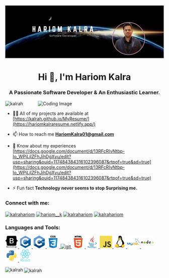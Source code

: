 ![logo](https://github.com/KalraH/KalraH/blob/main/profileBanner.png)

<h1 align="center">Hi 👋, I'm Hariom Kalra</h1>
<h3 align="center">A Passionate Software Developer & An Enthusiastic Learner.</h3>

<img align="right" alt="Coding Image" width="400" src="https://user-images.githubusercontent.com/74038190/264141683-8aa99f6c-267d-4977-9cd3-1a4c11675863.gif">

<p align="left"> <img src="https://komarev.com/ghpvc/?username=kalrah&label=Profile%20views&color=0e75b6&style=plastic" alt="kalrah" /> </p>

- 👨‍💻 All of my projects are available at [https://kalrah.github.io/MyResume/](https://hariomkalraresume.netlify.app/)

- 📫 How to reach me **HariomKalra01@gmail.com**

- 📄 Know about my experiences [https://docs.google.com/document/d/13RFcRIvNtbp-Io_WPjLjIZFhJihDgXyu/edit?usp=sharing&ouid=117484384316102396087&rtpof=true&sd=true](https://docs.google.com/document/d/13RFcRIvNtbp-Io_WPjLjIZFhJihDgXyu/edit?usp=sharing&ouid=117484384316102396087&rtpof=true&sd=true)

- ⚡ Fun fact **Technology never seems to stop Surprising me.**

<h3 align="left">Connect with me:</h3>
<p align="left">
<a href="https://linkedin.com/in/kalrahariom" target="blank"><img align="center" src="https://raw.githubusercontent.com/rahuldkjain/github-profile-readme-generator/master/src/images/icons/Social/linked-in-alt.svg" alt="kalrahariom" height="30" width="40" /></a>
<a href="https://instagram.com/hariom__k" target="blank"><img align="center" src="https://raw.githubusercontent.com/rahuldkjain/github-profile-readme-generator/master/src/images/icons/Social/instagram.svg" alt="hariom__k" height="30" width="40" /></a>
<a href="https://www.hackerrank.com/kalrahariom" target="blank"><img align="center" src="https://raw.githubusercontent.com/rahuldkjain/github-profile-readme-generator/master/src/images/icons/Social/hackerrank.svg" alt="kalrahariom" height="30" width="40" /></a>
<a href="https://www.leetcode.com/kalrahariom" target="blank"><img align="center" src="https://raw.githubusercontent.com/rahuldkjain/github-profile-readme-generator/master/src/images/icons/Social/leet-code.svg" alt="kalrahariom" height="30" width="40" /></a>
</p>

<h3 align="left">Languages and Tools:</h3>
<p align="left"> <a href="https://getbootstrap.com" target="_blank" rel="noreferrer"> <img src="https://raw.githubusercontent.com/devicons/devicon/master/icons/bootstrap/bootstrap-plain-wordmark.svg" alt="bootstrap" width="40" height="40"/> </a> <a href="https://www.cprogramming.com/" target="_blank" rel="noreferrer"> <img src="https://raw.githubusercontent.com/devicons/devicon/master/icons/c/c-original.svg" alt="c" width="40" height="40"/> </a> <a href="https://www.w3schools.com/cpp/" target="_blank" rel="noreferrer"> <img src="https://raw.githubusercontent.com/devicons/devicon/master/icons/cplusplus/cplusplus-original.svg" alt="cplusplus" width="40" height="40"/> </a> <a href="https://www.w3schools.com/css/" target="_blank" rel="noreferrer"> <img src="https://raw.githubusercontent.com/devicons/devicon/master/icons/css3/css3-original-wordmark.svg" alt="css3" width="40" height="40"/> </a> <a href="https://git-scm.com/" target="_blank" rel="noreferrer"> <img src="https://www.vectorlogo.zone/logos/git-scm/git-scm-icon.svg" alt="git" width="40" height="40"/> </a> <a href="https://www.w3.org/html/" target="_blank" rel="noreferrer"> <img src="https://raw.githubusercontent.com/devicons/devicon/master/icons/html5/html5-original-wordmark.svg" alt="html5" width="40" height="40"/> </a> <a href="https://www.java.com" target="_blank" rel="noreferrer"> <img src="https://raw.githubusercontent.com/devicons/devicon/master/icons/java/java-original.svg" alt="java" width="40" height="40"/> </a> <a href="https://developer.mozilla.org/en-US/docs/Web/JavaScript" target="_blank" rel="noreferrer"> <img src="https://raw.githubusercontent.com/devicons/devicon/master/icons/javascript/javascript-original.svg" alt="javascript" width="40" height="40"/> </a> <a href="https://www.linux.org/" target="_blank" rel="noreferrer"> <img src="https://raw.githubusercontent.com/devicons/devicon/master/icons/linux/linux-original.svg" alt="linux" width="40" height="40"/> </a> <a href="https://www.mysql.com/" target="_blank" rel="noreferrer"> <img src="https://raw.githubusercontent.com/devicons/devicon/master/icons/mysql/mysql-original-wordmark.svg" alt="mysql" width="40" height="40"/> </a> <a href="https://nodejs.org" target="_blank" rel="noreferrer"> <img src="https://raw.githubusercontent.com/devicons/devicon/master/icons/nodejs/nodejs-original-wordmark.svg" alt="nodejs" width="40" height="40"/> </a> <a href="https://www.python.org" target="_blank" rel="noreferrer"> <img src="https://raw.githubusercontent.com/devicons/devicon/master/icons/python/python-original.svg" alt="python" width="40" height="40"/> </a> <a href="https://reactjs.org/" target="_blank" rel="noreferrer"> <img src="https://raw.githubusercontent.com/devicons/devicon/master/icons/react/react-original-wordmark.svg" alt="react" width="40" height="40"/> </a> </p>

<p><img align="left" src="https://github-readme-stats.vercel.app/api/top-langs?username=kalrah&show_icons=true&theme=tokyonight&locale=en&layout=compact" alt="kalrah" /></p>

<p>&nbsp;<img align="center" src="https://github-readme-stats.vercel.app/api?username=kalrah&show_icons=true&theme=tokyonight&locale=en" alt="kalrah" /></p>